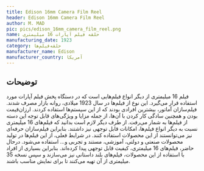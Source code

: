 ```yaml
---
title: Edison 16mm Camera Film Reel
header: Edison 16mm Camera Film Reel
author: M. MAD
pic: pics/edison_16mm_camera_film_reel.png
name: حلقه فیلم آپارات 16 میلیمتری
manufacturing_date: 1923
category: حلقه‌فیلم‌ها
manufacturer_name: Edison
manufacturer_country: آمریکا
---
```


<h2 class="fa-IR-explanation-header">توضیحات</h2>
<p>
فیلم 16 ‌میلیمتری از دیگر انواع فیلم‌هایی است که در دستگاه پخش فیلم آپارات
مورد استفاده قرار می‌گیرد. این نوع از فیلم‌ها در سال 1923 میلادی، روانه بازار
مصرف شدند. فیلم‌‌سازان آماتور، بیشترین افرادی بودند که از این سیستم‌ها استفاده
کردند. ارزان‌قیمت بودن و همچنین سادگی کار کردن با آن‌ها، از جمله مزایا و
ویژگی‌های قابل توجه این دسته از فیلم‌ها به شمار می‌رفت. از طرف دیگر لازم است
بدانید که فیلم‌های 16 ‌میلیمتری نسبت ‌به دیگر انواع فیلم‌ها، امکانات قابل
توجهی نیز داشتند. بنابراین فیلم‌‌سازان حرفه‌ای نیز می‌توانستند از این محصولات
استفاده کنند. در شرایط فعلی، از این فیلم‌ها در تولید محصولات صنعتی و دولتی،
آموزشی، مستند و تجربی و… استفاده می‌شود. درحال حاضر، فیلم‌های 16 میلیمتری،
کیفیت قابل ‌توجهی پیدا کرده‌اند. بنابراین بسیاری از افراد با استفاده از این
محصولات، فیلم‌های بلند داستانی نیز می‌سازند و سپس نسخه 35 میلیمتری از آن تهیه
می‌کنند تا برای نمایش مناسب باشند.
</p>
